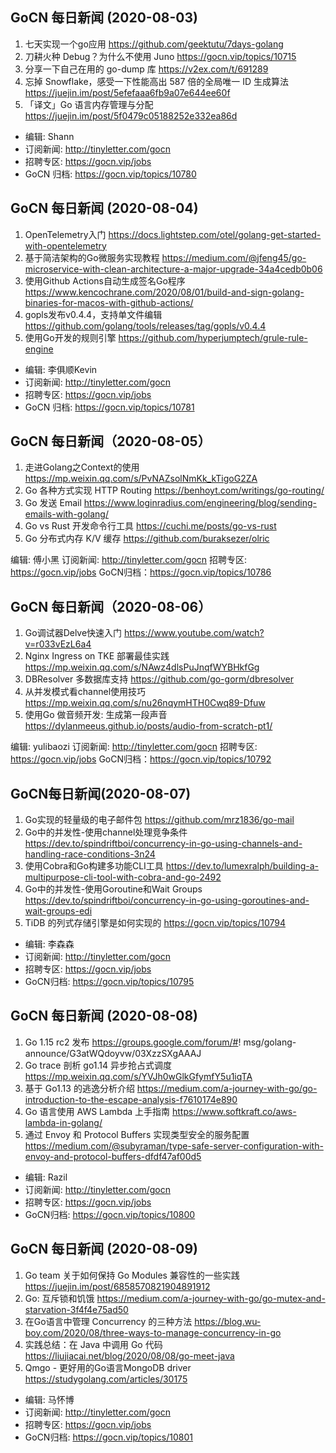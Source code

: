 ## GoCN 每日新闻 (2020-08-03)

1. 七天实现一个go应用 https://github.com/geektutu/7days-golang
2. 刀耕火种 Debug？为什么不使用 Juno https://gocn.vip/topics/10715
3. 分享一下自己在用的 go-dump 库 https://v2ex.com/t/691289
4. 忘掉 Snowflake，感受一下性能高出 587 倍的全局唯一 ID 生成算法 https://juejin.im/post/5efefaaa6fb9a07e644ee60f
5. 「译文」Go 语言内存管理与分配 https://juejin.im/post/5f0479c05188252e332ea86d

- 编辑: Shann
- 订阅新闻: http://tinyletter.com/gocn
- 招聘专区: https://gocn.vip/jobs
- GoCN 归档: https://gocn.vip/topics/10780

## GoCN 每日新闻 (2020-08-04)

1. OpenTelemetry入门 https://docs.lightstep.com/otel/golang-get-started-with-opentelemetry
2. 基于简洁架构的Go微服务实现教程 https://medium.com/@jfeng45/go-microservice-with-clean-architecture-a-major-upgrade-34a4cedb0b06
3. 使用Github Actions自动生成签名Go程序 https://www.kencochrane.com/2020/08/01/build-and-sign-golang-binaries-for-macos-with-github-actions/
4. gopls发布v0.4.4，支持单文件编辑 https://github.com/golang/tools/releases/tag/gopls/v0.4.4
5. 使用Go开发的规则引擎 https://github.com/hyperjumptech/grule-rule-engine

* 编辑: 李俱顺Kevin 
* 订阅新闻: http://tinyletter.com/gocn
* 招聘专区: https://gocn.vip/jobs
* GoCN 归档: https://gocn.vip/topics/10781

## GoCN 每日新闻（2020-08-05）

1. 走进Golang之Context的使用 https://mp.weixin.qq.com/s/PvNAZsolNmKk_kTigoG2ZA
2. Go 各种方式实现 HTTP Routing https://benhoyt.com/writings/go-routing/
3. Go 发送 Email https://www.loginradius.com/engineering/blog/sending-emails-with-golang/
4. Go vs Rust 开发命令行工具 https://cuchi.me/posts/go-vs-rust
5. Go 分布式内存 K/V 缓存 https://github.com/buraksezer/olric

编辑: 傅小黑
订阅新闻: http://tinyletter.com/gocn
招聘专区: https://gocn.vip/jobs
GoCN归档：https://gocn.vip/topics/10786

## GoCN 每日新闻（2020-08-06）

1. Go调试器Delve快速入门 https://www.youtube.com/watch?v=r033vEzL6a4
2. Nginx Ingress on TKE 部署最佳实践 https://mp.weixin.qq.com/s/NAwz4dlsPuJnqfWYBHkfGg
3. DBResolver 多数据库支持 https://github.com/go-gorm/dbresolver
4. 从并发模式看channel使用技巧 https://mp.weixin.qq.com/s/nu26nqymHTH0Cwq89-Dfuw
5. 使用Go 做音频开发: 生成第一段声音 https://dylanmeeus.github.io/posts/audio-from-scratch-pt1/

编辑: yulibaozi
订阅新闻: http://tinyletter.com/gocn
招聘专区: https://gocn.vip/jobs
GoCN归档：https://gocn.vip/topics/10792

## GoCN每日新闻(2020-08-07)

1. Go实现的轻量级的电子邮件包 https://github.com/mrz1836/go-mail
2. Go中的并发性-使用channel处理竞争条件 https://dev.to/spindriftboi/concurrency-in-go-using-channels-and-handling-race-conditions-3n24
3. 使用Cobra和Go构建多功能CLI工具 https://dev.to/lumexralph/building-a-multipurpose-cli-tool-with-cobra-and-go-2492
4. Go中的并发性-使用Goroutine和Wait Groups https://dev.to/spindriftboi/concurrency-in-go-using-goroutines-and-wait-groups-edi
5. TiDB 的列式存储引擎是如何实现的 https://gocn.vip/topics/10794

* 编辑: 李森森
* 订阅新闻: http://tinyletter.com/gocn
* 招聘专区: https://gocn.vip/jobs
* GoCN归档: https://gocn.vip/topics/10795

## GoCN 每日新闻 (2020-08-08)

1. Go 1.15 rc2 发布 https://groups.google.com/forum/#! msg/golang-announce/G3atWQdoyvw/03XzzSXgAAAJ
2. Go trace 剖析 go1.14 异步抢占式调度 https://mp.weixin.qq.com/s/YVJh0wGlkGfymfY5u1iqTA
3. 基于 Go1.13 的逃逸分析介绍 https://medium.com/a-journey-with-go/go-introduction-to-the-escape-analysis-f7610174e890
4. Go 语言使用 AWS Lambda 上手指南 https://www.softkraft.co/aws-lambda-in-golang/
5. 通过 Envoy 和 Protocol Buffers 实现类型安全的服务配置 https://medium.com/@subyraman/type-safe-server-configuration-with-envoy-and-protocol-buffers-dfdf47af00d5

* 编辑: Razil
* 订阅新闻: http://tinyletter.com/gocn 
* 招聘专区: https://gocn.vip/jobs
* GoCN归档: https://gocn.vip/topics/10800

## GoCN 每日新闻 (2020-08-09)

1. Go team 关于如何保持 Go Modules 兼容性的一些实践 https://juejin.im/post/6858570821904891912
2. Go: 互斥锁和饥饿 https://medium.com/a-journey-with-go/go-mutex-and-starvation-3f4f4e75ad50
3. 在Go语言中管理 Concurrency 的三种方法 https://blog.wu-boy.com/2020/08/three-ways-to-manage-concurrency-in-go
4. 实践总结：在 Java 中调用 Go 代码 https://liujiacai.net/blog/2020/08/08/go-meet-java
5. Qmgo - 更好用的Go语言MongoDB driver https://studygolang.com/articles/30175

* 编辑: 马怀博
* 订阅新闻: http://tinyletter.com/gocn 
* 招聘专区: https://gocn.vip/jobs
* GoCN归档: https://gocn.vip/topics/10801


